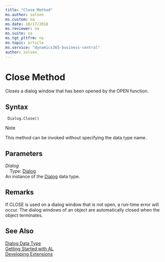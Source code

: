 ```yaml
---
title: "Close Method"
ms.author: solsen
ms.custom: na
ms.date: 10/17/2018
ms.reviewer: na
ms.suite: na
ms.tgt_pltfrm: na
ms.topic: article
ms.service: "dynamics365-business-central"
author: solsen
---
```

[//]: # (START>DO_NOT_EDIT)
[//]: # (IMPORTANT:Do not edit any of the content between here and the END>DO_NOT_EDIT.)
[//]: # (Any modifications should be made in the .xml files in the ModernDev repo.)
# Close Method
Closes a dialog window that has been opened by the OPEN function.

## Syntax
```
 Dialog.Close()
```
> [!NOTE]  
> This method can be invoked without specifying the data type name.  

## Parameters
*Dialog*  
&emsp;Type: [Dialog](dialog-data-type.md)  
An instance of the [Dialog](dialog-data-type.md) data type.  


[//]: # (IMPORTANT: END>DO_NOT_EDIT)

## Remarks  
 If CLOSE is used on a dialog window that is not open, a run-time error will occur.  The dialog windows of an object are automatically closed when the object terminates. 

## See Also
[Dialog Data Type](dialog-data-type.md)  
[Getting Started with AL](../../devenv-get-started.md)  
[Developing Extensions](../../devenv-dev-overview.md)
